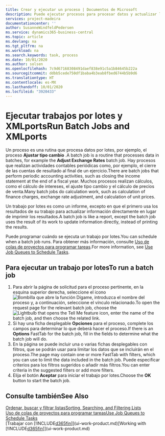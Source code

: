 ```yaml
---
title: Crear y ejecutar un proceso | Documentos de Microsoft
description: Puede ejecutar procesos para procesar datos y actualizar la información, por ejemplo, para actividades contables periódicas o para cálculos.
services: project-madeira
documentationcenter: ''
author: SusanneWindfeldPedersen
ms.service: dynamics365-business-central
ms.topic: article
ms.devlang: na
ms.tgt_pltfrm: na
ms.workload: na
ms.search.keywords: task, process
ms.date: 10/01/2020
ms.author: solsen
ms.openlocfilehash: 7c9d67168308491daef838e91c5a1b84645b222a
ms.sourcegitcommit: ddbb5cede750df1baba4b3eab8fbed6744b5b9d6
ms.translationtype: HT
ms.contentlocale: es-MX
ms.lasthandoff: 10/01/2020
ms.locfileid: "3920433"
---
```

# <a name="run-batch-jobs-and-xmlports"></a><span data-ttu-id="b62ef-103">Ejecutar trabajos por lotes y XMLports</span><span class="sxs-lookup"><span data-stu-id="b62ef-103">Run Batch Jobs and XMLports</span></span>
<span data-ttu-id="b62ef-104">Un proceso es una rutina que procesa datos por lotes, por ejemplo, el proceso **Ajustar tipo cambio** .</span><span class="sxs-lookup"><span data-stu-id="b62ef-104">A batch job is a routine that processes data in batches, for example the **Adjust Exchange Rates** batch job.</span></span> <span data-ttu-id="b62ef-105">Hay procesos que realizan actividades contables periódicas como, por ejemplo, el cierre de las cuentas de resultado al final de un ejercicio.</span><span class="sxs-lookup"><span data-stu-id="b62ef-105">There are batch jobs that perform periodic accounting activities, such as closing the income statement at the end of a fiscal year.</span></span> <span data-ttu-id="b62ef-106">Muchos procesos realizan cálculos, como el cálculo de intereses, el ajuste tipo cambio y el cálculo de precios de venta.</span><span class="sxs-lookup"><span data-stu-id="b62ef-106">Many batch jobs do calculation work, such as calculation of finance charges, exchange rate adjustment, and calculation of unit prices.</span></span>

<span data-ttu-id="b62ef-107">Un trabajo por lotes es como un informe, excepto en que el primero usa los resultados de su trabajo para actualizar información directamente en lugar de imprimir los resultados.</span><span class="sxs-lookup"><span data-stu-id="b62ef-107">A batch job is like a report, except the batch job uses the result of its work to update information directly, instead of printing the results.</span></span>

<span data-ttu-id="b62ef-108">Puede programar cuándo se ejecuta un trabajo por lotes.</span><span class="sxs-lookup"><span data-stu-id="b62ef-108">You can schedule when a batch job runs.</span></span> <span data-ttu-id="b62ef-109">Para obtener más información, consulte [Uso de colas de proyectos para programar tareas](admin-job-queues-schedule-tasks.md).</span><span class="sxs-lookup"><span data-stu-id="b62ef-109">For more information, see [Use Job Queues to Schedule Tasks](admin-job-queues-schedule-tasks.md).</span></span>

## <a name="to-run-a-batch-job"></a><span data-ttu-id="b62ef-110">Para ejecutar un trabajo por lotes</span><span class="sxs-lookup"><span data-stu-id="b62ef-110">To run a batch job</span></span>
1. <span data-ttu-id="b62ef-111">Para abrir la página de solicitud para el proceso pertinente, en la esquina superior derecha, seleccione el icono ![Bombilla que abre la función Dígame](media/ui-search/search_small.png "Dígame qué desea hacer"), introduzca el nombre del proceso y, a continuación, seleccione el vínculo relacionado.</span><span class="sxs-lookup"><span data-stu-id="b62ef-111">To open the request page for the relevant batch job, choose the ![Lightbulb that opens the Tell Me feature](media/ui-search/search_small.png "Tell me what you want to do") icon, enter the name of the batch job, and then choose the related link.</span></span>
2. <span data-ttu-id="b62ef-112">Si hay una ficha desplegable **Opciones** para el proceso, complete los campos para determinar lo que deberá hacer el proceso.</span><span class="sxs-lookup"><span data-stu-id="b62ef-112">If there is an **Options** FastTab for the batch job, fill in the fields to determine what the batch job will do.</span></span>
3. <span data-ttu-id="b62ef-113">En la página se puede incluir una o varias fichas desplegables con filtros, que se podrán usar para limitar los datos que se incluirán en el proceso.</span><span class="sxs-lookup"><span data-stu-id="b62ef-113">The page may contain one or more FastTab with filters, which you can use to limit the data included in the batch job.</span></span> <span data-ttu-id="b62ef-114">Puede especificar criterios para los filtros sugeridos o añadir más filtros.</span><span class="sxs-lookup"><span data-stu-id="b62ef-114">You can enter criteria in the suggested filters or add more filters.</span></span>
4. <span data-ttu-id="b62ef-115">Elija el botón **Aceptar** para iniciar el trabajo por lotes.</span><span class="sxs-lookup"><span data-stu-id="b62ef-115">Choose the **OK** button to start the batch job.</span></span>

## <a name="see-also"></a><span data-ttu-id="b62ef-116">Consulte también</span><span class="sxs-lookup"><span data-stu-id="b62ef-116">See Also</span></span>
[<span data-ttu-id="b62ef-117">Ordenar, buscar y filtrar listas</span><span class="sxs-lookup"><span data-stu-id="b62ef-117">Sorting, Searching, and Filtering Lists</span></span>](ui-enter-criteria-filters.md)  
[<span data-ttu-id="b62ef-118">Uso de colas de proyectos para programar tareas</span><span class="sxs-lookup"><span data-stu-id="b62ef-118">Use Job Queues to Schedule Tasks</span></span>](admin-job-queues-schedule-tasks.md)  
<span data-ttu-id="b62ef-119">[Trabajar con [!INCLUDE[d365fin](includes/d365fin_md.md)]](ui-work-product.md)</span><span class="sxs-lookup"><span data-stu-id="b62ef-119">[Working with [!INCLUDE[d365fin](includes/d365fin_md.md)]](ui-work-product.md)</span></span>
